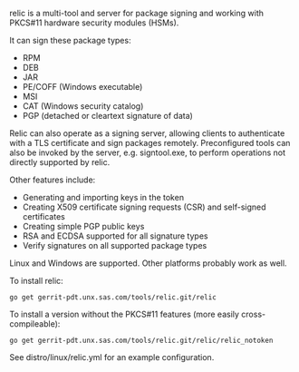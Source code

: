 relic is a multi-tool and server for package signing and working with PKCS#11 hardware security modules (HSMs).

It can sign these package types:

* RPM
* DEB
* JAR
* PE/COFF (Windows executable)
* MSI
* CAT (Windows security catalog)
* PGP (detached or cleartext signature of data)

Relic can also operate as a signing server, allowing clients to authenticate
with a TLS certificate and sign packages remotely. Preconfigured tools can also
be invoked by the server, e.g. signtool.exe, to perform operations not directly
supported by relic.

Other features include:

* Generating and importing keys in the token
* Creating X509 certificate signing requests (CSR) and self-signed certificates
* Creating simple PGP public keys
* RSA and ECDSA supported for all signature types
* Verify signatures on all supported package types

Linux and Windows are supported. Other platforms probably work as well.

To install relic:

    go get gerrit-pdt.unx.sas.com/tools/relic.git/relic

To install a version without the PKCS#11 features (more easily cross-compileable):

    go get gerrit-pdt.unx.sas.com/tools/relic.git/relic/relic_notoken

See distro/linux/relic.yml for an example configuration.
